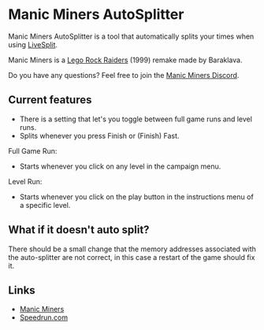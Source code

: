 # Manic Miners AutoSplitter

Manic Miners AutoSplitter is a tool that automatically splits your times when using [LiveSplit](http://livesplit.org/).

Manic Miners is a [Lego Rock Raiders](https://en.wikipedia.org/wiki/Lego_Rock_Raiders_(video_game)) (1999) remake made by Baraklava.

Do you have any questions? Feel free to join the [Manic Miners Discord](https://discord.com/channels/580269696369164299/1145630476137152523).

## Current features
- There is a setting that let's you toggle between full game runs and level runs.
- Splits whenever you press Finish or (Finish) Fast.

Full Game Run:
- Starts whenever you click on any level in the campaign menu.

Level Run:
- Starts whenever you click on the play button in the instructions menu of a specific level.

## What if it doesn't auto split?

There should be a small change that the memory addresses associated with the auto-splitter are not correct, in this case a restart of the game should fix it.

## Links
- [Manic Miners](https://manicminers.baraklava.com/)
- [Speedrun.com](https://www.speedrun.com/nl-NL/Manic_Miners)
